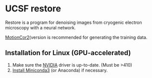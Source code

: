 # UCSF restore

Restore is a program for denoising images from cryogenic electron microscopy with a neural network. 

[MotionCor2](https://msg.ucsf.edu/software)(version is recommended for generating the training data. 

## Installation for Linux (GPU-accelerated)

1. Make sure the [NVIDIA](https://www.nvidia.com/Download/index.aspx?lang=en-us) driver is up-to-date. (Must be >410)
2. [Install Miniconda3](https://conda.io/projects/conda/en/latest/user-guide/install/linux.html) (or Anaconda) if necessary. 
